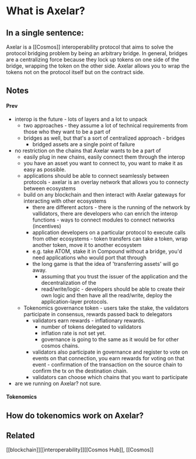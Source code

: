 # What is Axelar?
## In a single sentence:
Axelar is a [[Cosmos]] interoperability protocol that aims to solve the protocol bridging problem by being an arbitrary bridge. In general, bridges are a centralizing force because they lock up tokens on one side of the bridge, wrapping the token on the other side. Axelar allows you to wrap the tokens not on the protocol itself but on the contract side.

## Notes
#### Prev
- interop is the future - lots of layers and a lot to unpack
	- two approaches - they assume a lot of technical requirements from those who they want to be a part of
	- bridges as well, but that's a sort of centralized approach - bridges
		- bridged assets are a single point of failure
- no restriction on the chains that Axelar wants to be a part of
	- easily plug in new chains, easily connect them through the interop
	- you have an asset you want to connect to, you want to make it as easy as possible.
	- applications should be able to connect seamlessly between protocols - axelar is an overlay network that allows you to connecty between ecosystems
	- build on any blockchain and then interact with Axelar gateways for interacting with other ecosystems
		- there are different actors - there is the running of the network by vallidators, there are developers who can enrich the interop functions - ways to connect modules to connect networks (incentives)
		- application developers on a particular protocol to execute calls from other ecosystems - token transfers can take a token, wrap another token, move it to another ecosystem
		- e.g. take ATOM, stake it in Compound without a bridge, you'd need applications who would port that through
		- the long game is that the idea of 'transferring assets' will go away.
			- assuming that you trust the issuer of the application and the decentralization of the 
			- read/write/logic - developers should be able to create their own logic and then have all the read/write, deploy the application-layer protocols.
	- Tokenomics governance token - users take the stake, the validators participate in consensus, rewards passed back to delegators
		- validators earn rewards - inflationary rewards.
			- number of tokens delegated to validators
			- inflation rate is not set yet.
			- governance is going to the same as it would be for other cosmos chains.
		- validators also participate in governance and register to vote on events on that connection, you earn rewards for voting on that event - confirmation of the transaction on the source chain to confirm the tx on the destination chain.
		- validators can choose which chains that you want to participate
- are we running on Axelar? not sure.
#### Tokenomics
How do tokenomics work on Axelar?
- 
## Related
[[blockchain]][[interoperability]][[Cosmos Hub]], [[Cosmos]]